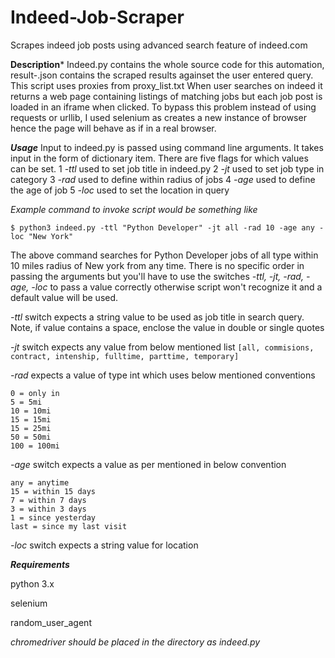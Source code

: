 # Indeed-Job-Scraper
Scrapes indeed job posts using advanced search feature of indeed.com

**Description***
Indeed.py contains the whole source code for this automation, result-.json contains the scraped results againset the user entered query. This script uses proxies from proxy_list.txt
When user searches on indeed it returns a web page containing listings of matching jobs but each job post is loaded in an iframe when clicked. To bypass this problem instead of using requests or urllib, I used selenium as creates a new instance of browser hence the page will behave as if in a real browser.

***Usage***
Input to indeed.py is passed using command line arguments. It takes input in the form of dictionary item. There are five flags for which values can be set.
1 *-ttl* used to set job title in indeed.py
2 *-jt* used to set job type in category
3 *-rad* used to define within radius of jobs
4 *-age* used to define the age of job
5 *-loc* used to set the location in query

*Example command to invoke script would be something like*

```$ python3 indeed.py -ttl "Python Developer" -jt all -rad 10 -age any -loc "New York"```

The above command searches for Python Developer jobs of all type within 10 miles radius of New york from any time.
There is no specific order in passing the arguments but you'll have to use the switches *-ttl, -jt, -rad, -age, -loc* to pass a value correctly otherwise script won't recognize it and a default value will be used.

*-ttl* 
switch expects a string value to be used as job title in search query. Note, if value contains a space, enclose the value in double or single quotes

*-jt*
switch expects any value from below mentioned list
```[all, commisions, contract, intenship, fulltime, parttime, temporary]```

*-rad*
expects a value of type int which uses below mentioned conventions
```
0 = only in
5 = 5mi
10 = 10mi
15 = 15mi
15 = 25mi
50 = 50mi
100 = 100mi
```

*-age* 
switch expects a value as per mentioned in below convention
```
any = anytime
15 = within 15 days 
7 = within 7 days
3 = within 3 days
1 = since yesterday
last = since my last visit
```

*-loc*
switch expects a string value for location


***Requirements***

python 3.x

selenium

random_user_agent


*chromedriver should be placed in the directory as indeed.py*
